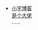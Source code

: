 <br/>
<div class="links">
    <ul class="link-items fontSmooth">
        <li class="link-item"><a class="link-item-inner effect-apollo" href="http://www.xiaoyv404.top/" title="大佬小宇" target="_blank" ><span class="sitename">小宇博客</span><div class="linkdes">是个大佬</div></a></li>
        ......
    </ul>
</div>
